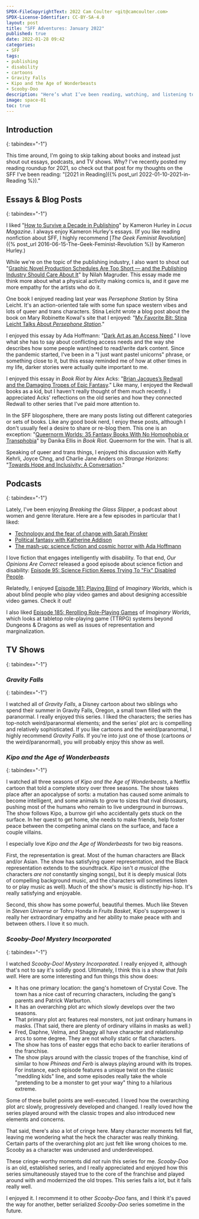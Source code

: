 ```yaml
---
SPDX-FileCopyrightText: 2022 Cam Coulter <git@camcoulter.com>
SPDX-License-Identifier: CC-BY-SA-4.0
layout: post
title: "SFF Adventures: January 2022"
published: true
date: 2022-01-28 09:42
categories:
- SFF
tags:
- publishing
- disability
- cartoons
- Gravity Falls
- Kipo and the Age of Wonderbeasts
- Scooby-Doo
description: "Here’s what I’ve been reading, watching, and listening to lately in the realms of SFF: <cite>Gravity Falls</cite>, <cite>Kipo</cite>, <cite>Scooby-Doo</cite>, and <cite>Breaking the Glass Slipper</cite>."
image: space-01
toc: true
---
```


## Introduction
{: tabindex="-1"}

This time around, I'm going to skip talking about books and instead just shout out essays, podcasts, and TV shows. Why? I've recently posted my reading roundup for 2021, so check out that post for my thoughts on the SFF I've been reading: "[2021 in Reading]({% post_url 2022-01-10-2021-in-Reading %})."

## Essays & Blog Posts
{: tabindex="-1"}

I liked "[How to Survive a Decade in Publishing](https://locusmag.com/2021/02/kameron-hurley-how-to-survive-a-decade-in-publishing/)" by Kameron Hurley in <cite>Locus Magazine</cite>. I always enjoy Kameron Hurley's essays. (If you like reading nonfiction about SFF, I highly recommend [<cite>The Geek Feminist Revolution</cite>]({% post_url 2016-06-15-The-Geek-Feminist-Revolution %}) by Kameron Hurley.)

While we're on the topic of the publishing industry, I also want to shout out "[Graphic Novel Production Schedules Are Too Short — and the Publishing Industry Should Care About It](https://www.sfwa.org/2021/12/20/graphic-novel-production-schedules-too-short)" by Nilah Magruder. This essay made me think more about what a physical activity making comics is, and it gave me more empathy for the artists who do it.

One book I enjoyed reading last year was <cite>Persephone Station</cite> by Stina Leicht. It's an action-oriented tale with some fun space western vibes and lots of queer and trans characters. Stina Leicht wrote a blog post about the book on Mary Robinette Kowal's site that I enjoyed: "[My Favorite Bit: Stina Leicht Talks About <cite>Persephone Station</cite>](https://maryrobinettekowal.com/journal/my-favorite-bit-stina-leicht-talks-about-persephone-station/)."

I enjoyed this essay by Ada Hoffmann: "[Dark Art as an Access Need](https://adahoffmann.substack.com/p/dark-art-as-an-access-need)." I love what she has to say about conflicting access needs and the way she describes how some people want/need to read/write dark content. Since the pandemic started, I've been in a "I just want pastel unicorns" phrase, or something close to it, but this essay reminded me of how at other times in my life, darker stories were actually quite important to me.

I enjoyed this essay in <cite>Book Riot</cite> by Alex Acks: "[Brian Jacques’s Redwall and the Damaging Tropes of Epic Fantasy](https://bookriot.com/redwall-and-damaging-tropes-of-epic-fantasy/)." Like many, I enjoyed the Redwall books as a kid, but I haven't really thought of them much recently. I appreciated Acks' reflections on the old series and how they connected Redwall to other series that I've paid more attention to.

In the SFF blogosphere, there are many posts listing out different categories or sets of books. Like any good book nerd, I enjoy these posts, although I don't usually feel a desire to share or re-blog them. This one is an exception: "[Queernorm Worlds: 35 Fantasy Books With No Homophobia or Transphobia](https://bookriot.com/queernorm-worlds/)" by Danika Ellis in <cite>Book Riot</cite>. Queernorm for the win. That is all.

Speaking of queer and trans things, I enjoyed this discussion with  Keffy Kehrli, Joyce Chng, and Charlie Jane Anders on <cite>Strange Horizons</cite>: "[Towards Hope and Inclusivity: A Conversation](http://strangehorizons.com/non-fiction/articles/towards-hope-and-inclusivity-a-conversation/)."

## Podcasts
{: tabindex="-1"}

Lately, I've been enjoying <cite>Breaking the Glass Slipper</cite>, a podcast about women and genre literature. Here are a few episodes in particular that I liked:

* [Technology and the fear of change with Sarah Pinsker](https://www.breakingtheglassslipper.com/2021/07/22/technology-and-the-fear-of-change-with-sarah-pinsker/)
* [Political fantasy with Katherine Addison](https://www.breakingtheglassslipper.com/2021/08/05/political-fantasy-with-katherine-addison/)
* [The mash-up: science fiction and cosmic horror with Ada Hoffmann](https://www.breakingtheglassslipper.com/2021/08/19/the-mash-up-science-fiction-and-cosmic-horror-with-ada-hoffmann/)

I love fiction that engages intelligently with disability. To that end, <cite>Our Opinions Are Correct</cite> released a good episode about science fiction and disability: [Episode 95: Science Fiction Keeps Trying To "Fix" Disabled People](https://www.ouropinionsarecorrect.com/shownotes/2021/11/3/episode-95-science-fiction-keeps-trying-to-fix-disabled-people).

Relatedly, I enjoyed [Episode 181: Playing Blind](https://www.imaginaryworldspodcast.org/episodes/playing-blind) of <cite>Imaginary Worlds</cite>, which is about blind people who play video games and about designing accessible video games. Check it out!

I also liked [Episode 185: Rerolling Role-Playing Games](https://www.imaginaryworldspodcast.org/episodes/rerolling-role-playing-games) of <cite>Imaginary Worlds</cite>, which looks at tabletop role-playing game (TTRPG) systems beyond Dungeons & Dragons as well as issues of representation and marginalization.

## TV Shows
{: tabindex="-1"}

### <cite>Gravity Falls</cite>
{: tabindex="-1"}

I watched all of <cite>Gravity Falls</cite>, a Disney cartoon about two siblings who spend their summer in Gravity Falls, Oregon, a small town filled with the paranormal. I really enjoyed this series. I liked the characters; the series has top-notch weird/paranormal elements; and the series' plot arc is compelling and relatively sophisticated. If you like cartoons and the weird/paranormal, I highly recommend <cite>Gravity Falls</cite>. If you're into just one of those (cartoons *or* the weird/paranormal), you will probably enjoy this show as well.

### <cite>Kipo and the Age of Wonderbeasts</cite>
{: tabindex="-1"}

I watched all three seasons of <cite>Kipo and the Age of Wonderbeasts</cite>, a Netflix cartoon that told a complete story over three seasons. The show takes place after an apocalypse of sorts: a mutation has caused some animals to become intelligent, and some animals to grow to sizes that rival dinosaurs, pushing most of the humans who remain to live underground in burrows. The show follows Kipo, a burrow girl who accidentally gets stuck on the surface. In her quest to get home, she needs to make friends, help foster peace between the competing animal clans on the surface, and face a couple villains.

I especially love <cite>Kipo and the Age of Wonderbeasts</cite> for two big reasons.

First, the representation is great. Most of the human characters are Black and/or Asian. The show has satisfying queer representation, and the Black representation extends to the soundtrack. <cite>Kipo</cite> isn't *a musical* (the characters *are not* constantly singing songs), but it is deeply musical (lots of compelling background music, and the characters will sometimes listen to or play music as well). Much of the show's music is distinctly hip-hop. It's really satisfying and enjoyable.

Second, this show has some powerful, beautiful themes. Much like Steven in <cite>Steven Universe</cite> or Tohru Honda in <cite>Fruits Basket</cite>, Kipo's superpower is really her extraordinary empathy and her ability to make peace with and between others. I love it so much.

### <cite>Scooby-Doo! Mystery Incorporated</cite>
{: tabindex="-1"}

I watched <cite>Scooby-Doo! Mystery Incorporated</cite>. I really enjoyed it, although that's not to say it's solidly good. Ultimately, I think this is a show that *fails well*. Here are some interesting and fun things this show does:

* It has one primary location: the gang's hometown of Crystal Cove. The town has a nice cast of recurring characters, including the gang's parents and Patrick Warburton.
* It has an overarching plot arc which slowly develops over the two seasons.
* That primary plot arc features real monsters, not just ordinary humans in masks. (That said, there are plenty of ordinary villains in masks as well.)
* Fred, Daphne, Velma, and Shaggy all have character and relationship arcs to some degree. They are not wholly static or flat characters.
* The show has tons of easter eggs that echo back to earlier iterations of the franchise.
* The show plays around with the classic tropes of the franchise, kind of similar to how <cite>Phineas and Ferb</cite> is always playing around with its tropes. For instance, each episode features a unique twist on the classic "meddling kids" line, and some episodes really take the whole "pretending to be a monster to get your way" thing to a hilarious extreme.

Some of these bullet points are well-executed. I loved how the overarching plot arc slowly, progressively developed and changed. I really loved how the series played around with the classic tropes and also introduced new elements and concerns.

That said, there's also a lot of cringe here. Many character moments fell flat, leaving me wondering what the heck the character was really thinking. Certain parts of the overarching plot arc just felt like wrong choices to me. Scooby as a character was underused and underdeveloped.

These cringe-worthy moments did *not* ruin this series for me. <cite>Scooby-Doo</cite> is an old, established series, and I really appreciated and enjoyed how this series simultaneously stayed true to the core of the franchise and played around with and modernized the old tropes. This series fails a lot, but it fails really well.

I enjoyed it. I recommend it to other <cite>Scooby-Doo</cite> fans, and I think it's paved the way for another, better serialized <cite>Scooby-Doo</cite> series sometime in the future.
